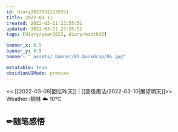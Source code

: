 ```yaml
---
id: diary20220311235551
title: 2022-03-11
created: 2022-03-11 23:55:51
updated: 2022-03-11 23:55:51
tags: [diary/year2022, diary/month03]

banner_x: 0.5
banner_y: 0.5
banner: "_assets/_banner/05.backdrop/06.jpg"

metatable: true
obsidianUIMode: preview
---
```


<< [[2022-03-08|回忆昨天]] | [[高级用法/2022-03-10|展望明天]]>>　　　　Weather::柳林 ☁️   10°C

## ✏随笔感悟
